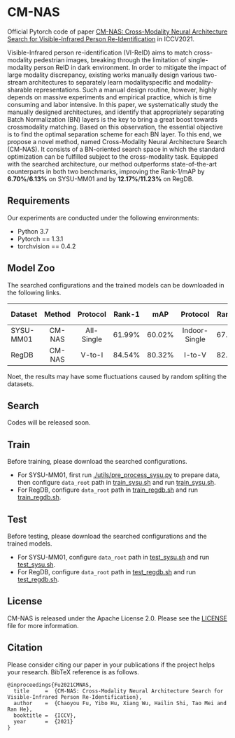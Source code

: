 # CM-NAS

Official Pytorch code of paper [CM-NAS: Cross-Modality Neural Architecture Search for Visible-Infrared Person Re-Identification](https://arxiv.org/abs/2101.08467) in ICCV2021.

Visible-Infrared person re-identification (VI-ReID) aims to match cross-modality pedestrian images, breaking through the limitation of single-modality person ReID in dark environment. In order to mitigate the impact of large modality discrepancy, existing works manually design various two-stream architectures to separately learn modalityspecific and modality-sharable representations. Such a manual design routine, however, highly depends on massive experiments and empirical practice, which is time consuming and labor intensive. In this paper, we systematically study the manually designed architectures, and identify that appropriately separating Batch Normalization (BN) layers is the key to bring a great boost towards crossmodality matching. Based on this observation, the essential objective is to find the optimal separation scheme for each BN layer. To this end, we propose a novel method, named Cross-Modality Neural Architecture Search (CM-NAS). It consists of a BN-oriented search space in which the standard optimization can be fulfilled subject to the cross-modality task. Equipped with the searched architecture, our method outperforms state-of-the-art counterparts in both two benchmarks, improving the Rank-1/mAP by **6.70%**/**6.13%** on SYSU-MM01 and by **12.17%**/**11.23%** on RegDB.

## Requirements
Our experiments are conducted under the following environments:
- Python 3.7 <br>
- Pytorch == 1.3.1 <br>
- torchvision == 0.4.2 <br>

## Model Zoo
The searched configurations and the trained models can be downloaded in the following links.

Dataset | Method | Protocol | Rank-1 | mAP | Protocol | Rank-1 | mAP | Trained Model
:---- | :-----: | :----: | :----: | :----: | :----: | :----:| :----: | :----:
SYSU-MM01 | CM-NAS | All-Single | 61.99% | 60.02% | Indoor-Single | 67.01% | 72.95% | [Google Drive]()
RegDB | CM-NAS | V-to-I | 84.54% | 80.32% | I-to-V | 82.57% | 78.31% | [Google Drive]()

Noet, the results may have some fluctuations caused by random spliting the datasets.

## Search
Codes will be released soon.

## Train
Before training, please download the searched configurations.

- For SYSU-MM01, first run [./utils/pre_process_sysu.py]() to prepare data, then configure `data_root` path in [train_sysu.sh]() and run [train_sysu.sh]().
- For RegDB, configure `data_root` path in [train_regdb.sh]() and run [train_regdb.sh]().

## Test
Before testing, please download the searched configurations and the trained models.

- For SYSU-MM01, configure `data_root` path in [test_sysu.sh]() and run [test_sysu.sh]().
- For RegDB, configure `data_root` path in [test_regdb.sh]() and run [test_regdb.sh]().

## License
CM-NAS is released under the Apache License 2.0. Please see the [LICENSE]() file for more information.

## Citation
Please consider citing our paper in your publications if the project helps your research. BibTeX reference is as follows.
```
@inproceedings{Fu2021CMNAS,
  title     =  {CM-NAS: Cross-Modality Neural Architecture Search for Visible-Infrared Person Re-Identification},
  author    =  {Chaoyou Fu, Yibo Hu, Xiang Wu, Hailin Shi, Tao Mei and Ran He},
  booktitle =  {ICCV},
  year      =  {2021}
}
```
